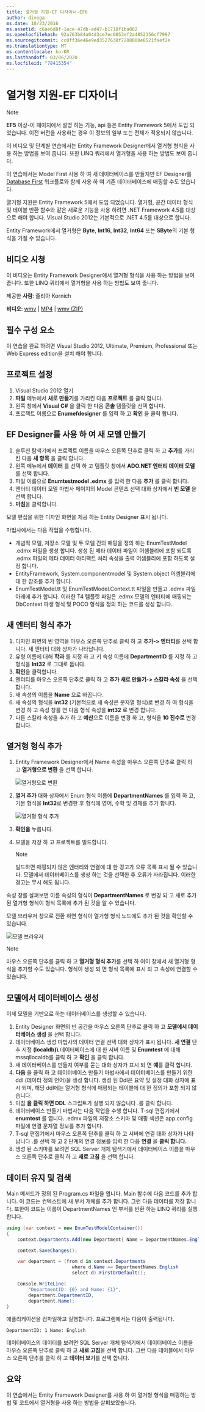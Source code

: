 ```yaml
---
title: 열거형 지원-EF 디자이너-EF6
author: divega
ms.date: 10/23/2016
ms.assetid: c6ae6d8f-1ace-47db-ad47-b1718f1ba082
ms.openlocfilehash: 92a763b84a04d3ce7ec0853ef2a4852356cf7997
ms.sourcegitcommit: cc0ff36e46e9ed3527638f7208000e8521faef2e
ms.translationtype: MT
ms.contentlocale: ko-KR
ms.lasthandoff: 03/06/2020
ms.locfileid: "78415354"
---
```

# <a name="enum-support---ef-designer"></a>열거형 지원-EF 디자이너
> [!NOTE]
> **EF5** 이상-이 페이지에서 설명 하는 기능, api 등은 Entity Framework 5에서 도입 되었습니다. 이전 버전을 사용하는 경우 이 정보의 일부 또는 전체가 적용되지 않습니다.

이 비디오 및 단계별 연습에서는 Entity Framework Designer에서 열거형 형식을 사용 하는 방법을 보여 줍니다. 또한 LINQ 쿼리에서 열거형을 사용 하는 방법도 보여 줍니다.

이 연습에서는 Model First 사용 하 여 새 데이터베이스를 만들지만 EF Designer를 [Database First](~/ef6/modeling/designer/workflows/database-first.md) 워크플로와 함께 사용 하 여 기존 데이터베이스에 매핑할 수도 있습니다.

열거형 지원은 Entity Framework 5에서 도입 되었습니다. 열거형, 공간 데이터 형식 및 테이블 반환 함수와 같은 새로운 기능을 사용 하려면 .NET Framework 4.5를 대상으로 해야 합니다. Visual Studio 2012는 기본적으로 .NET 4.5를 대상으로 합니다.

Entity Framework에서 열거형은 **Byte**, **Int16**, **Int32**, **Int64** 또는 **SByte**의 기본 형식을 가질 수 있습니다.

## <a name="watch-the-video"></a>비디오 시청
이 비디오는 Entity Framework Designer에서 열거형 형식을 사용 하는 방법을 보여 줍니다. 또한 LINQ 쿼리에서 열거형을 사용 하는 방법도 보여 줍니다.

제공한 **사람**: 줄리아 Kornich

**비디오**: [wmv](https://download.microsoft.com/download/0/7/A/07ADECC9-7893-415D-9F20-8B97D46A37EC/HDI-ITPro-MSDN-winvideo-enumwithdesiger.wmv) | [MP4](https://download.microsoft.com/download/0/7/A/07ADECC9-7893-415D-9F20-8B97D46A37EC/HDI-ITPro-MSDN-mp4video-enumwithdesiger.m4v) | [wmv (ZIP)](https://download.microsoft.com/download/0/7/A/07ADECC9-7893-415D-9F20-8B97D46A37EC/HDI-ITPro-MSDN-winvideo-enumwithdesiger.zip)

## <a name="pre-requisites"></a>필수 구성 요소

이 연습을 완료 하려면 Visual Studio 2012, Ultimate, Premium, Professional 또는 Web Express edition을 설치 해야 합니다.

## <a name="set-up-the-project"></a>프로젝트 설정

1.  Visual Studio 2012 열기
2.  **파일** 메뉴에서 **새로 만들기**를 가리킨 다음 **프로젝트** 를 클릭 합니다.
3.  왼쪽 창에서 **Visual C\#** 을 클릭 한 다음 **콘솔** 템플릿을 선택 합니다.
4.  프로젝트 이름으로 **Enumefdesigner** 를 입력 하 고 **확인** 을 클릭 합니다.

## <a name="create-a-new-model-using-the-ef-designer"></a>EF Designer를 사용 하 여 새 모델 만들기

1.  솔루션 탐색기에서 프로젝트 이름을 마우스 오른쪽 단추로 클릭 하 고 **추가**를 가리킨 다음 **새 항목** 을 클릭 합니다.
2.  왼쪽 메뉴에서 **데이터** 를 선택 하 고 템플릿 창에서 **ADO.NET 엔터티 데이터 모델** 를 선택 합니다.
3.  파일 이름으로 **Enumtestmodel .edmx** 를 입력 한 다음 **추가** 를 클릭 합니다.
4.  엔터티 데이터 모델 마법사 페이지의 Model 콘텐츠 선택 대화 상자에서 **빈 모델** 을 선택 합니다.
5.  **마침**을 클릭합니다.

모델 편집을 위한 디자인 화면을 제공 하는 Entity Designer 표시 됩니다.

마법사에서는 다음 작업을 수행합니다.

-   개념적 모델, 저장소 모델 및 두 모델 간의 매핑을 정의 하는 EnumTestModel .edmx 파일을 생성 합니다. 생성 된 메타 데이터 파일이 어셈블리에 포함 되도록 .edmx 파일의 메타 데이터 아티팩트 처리 속성을 출력 어셈블리에 포함 하도록 설정 합니다.
-   EntityFramework, System.componentmodel 및 System.object 어셈블리에 대 한 참조를 추가 합니다.
-   EnumTestModel.tt 및 EnumTestModel.Context.tt 파일을 만들고 .edmx 파일 아래에 추가 합니다. 이러한 T4 템플릿 파일은 .edmx 모델의 엔터티에 매핑되는 DbContext 파생 형식 및 POCO 형식을 정의 하는 코드를 생성 합니다.

## <a name="add-a-new-entity-type"></a>새 엔터티 형식 추가

1.  디자인 화면의 빈 영역을 마우스 오른쪽 단추로 클릭 하 고 **추가-&gt; 엔터티**를 선택 합니다. 새 엔터티 대화 상자가 나타납니다.
2.  유형 이름에 대해 **학과** 를 지정 하 고 키 속성 이름에 **DepartmentID** 를 지정 하 고 형식을 **Int32** 로 그대로 둡니다.
3.  **확인**을 클릭합니다.
4.  엔터티를 마우스 오른쪽 단추로 클릭 하 고 **추가 새로 만들기-&gt; 스칼라 속성** 을 선택 합니다.
5.  새 속성의 이름을 **Name** 으로 바꿉니다.
6.  새 속성의 형식을 **int32** (기본적으로 새 속성은 문자열 형식)로 변경 하 여 형식을 변경 하 고 속성 창를 연 다음 형식 속성을 **int32** 로 변경 합니다.
7.  다른 스칼라 속성을 추가 하 고 **예산**으로 이름을 변경 하 고, 형식을 **10 진수로** 변경 합니다.

## <a name="add-an-enum-type"></a>열거형 형식 추가

1.  Entity Framework Designer에서 Name 속성을 마우스 오른쪽 단추로 클릭 하 고 **열거형으로 변환** 을 선택 합니다.

    ![열거형으로 변환](~/ef6/media/converttoenum.png)

2.  **열거 추가** 대화 상자에서 Enum 형식 이름에 **DepartmentNames** 를 입력 하 고, 기본 형식을 **Int32**로 변경한 후 형식에 영어, 수학 및 경제를 추가 합니다.

    ![열거형 형식 추가](~/ef6/media/addenumtype.png)

3.  **확인을** 누릅니다.
4.  모델을 저장 하 고 프로젝트를 빌드합니다.
    > [!NOTE]
    > 빌드하면 매핑되지 않은 엔터티와 연결에 대 한 경고가 오류 목록 표시 될 수 있습니다. 모델에서 데이터베이스를 생성 하는 것을 선택한 후 오류가 사라집니다. 이러한 경고는 무시 해도 됩니다.

속성 창를 살펴보면 이름 속성의 형식이 **DepartmentNames** 로 변경 되 고 새로 추가 된 열거형 형식이 형식 목록에 추가 된 것을 알 수 있습니다.

모델 브라우저 창으로 전환 하면 형식이 열거형 형식 노드에도 추가 된 것을 확인할 수 있습니다.

![모델 브라우저](~/ef6/media/modelbrowser.png)

>[!NOTE]
> 마우스 오른쪽 단추를 클릭 하 고 **열거형 형식 추가**를 선택 하 여이 창에서 새 열거형 형식을 추가할 수도 있습니다. 형식이 생성 되 면 형식 목록에 표시 되 고 속성에 연결할 수 있습니다.

## <a name="generate-database-from-model"></a>모델에서 데이터베이스 생성

이제 모델을 기반으로 하는 데이터베이스를 생성할 수 있습니다.

1.  Entity Designer 화면의 빈 공간을 마우스 오른쪽 단추로 클릭 하 고 **모델에서 데이터베이스 생성** 을 선택 합니다.
2.  데이터베이스 생성 마법사의 데이터 연결 선택 대화 상자가 표시 됩니다. **새 연결** 단추 지정 **(localdb)\\** 데이터베이스에 대 한 서버 이름 및 **Enumtest** 에 대해 mssqllocaldb를 클릭 하 고 **확인** 을 클릭 합니다.
3.  새 데이터베이스를 만들지 여부를 묻는 대화 상자가 표시 되 면 **예**를 클릭 합니다.
4.  **다음** 을 클릭 하 고 데이터베이스 만들기 마법사에서 데이터베이스를 만들기 위한 ddl (데이터 정의 언어)을 생성 합니다. 생성 된 Ddl은 요약 및 설정 대화 상자에 표시 되며, 해당 ddl에는 열거형 형식에 매핑되는 테이블에 대 한 정의가 포함 되지 않습니다.
5.  마침 **을 클릭 하면 DDL** 스크립트가 실행 되지 않습니다 .를 클릭 합니다.
6.  데이터베이스 만들기 마법사는 다음 작업을 수행 합니다. T-sql 편집기에서 **enumtest** 를 엽니다. .edmx 파일의 저장소 스키마 및 매핑 섹션은 app.config 파일에 연결 문자열 정보를 추가 합니다.
7.  T-sql 편집기에서 마우스 오른쪽 단추를 클릭 하 고 서버에 연결 대화 상자가 나타납니다 .를 선택 하 고 2 단계의 연결 정보를 입력 한 다음 **연결** 을 **클릭 합니다.**
8.  생성 된 스키마를 보려면 SQL Server 개체 탐색기에서 데이터베이스 이름을 마우스 오른쪽 단추로 클릭 하 고 **새로 고침** 을 선택 합니다.

## <a name="persist-and-retrieve-data"></a>데이터 유지 및 검색

Main 메서드가 정의 된 Program.cs 파일을 엽니다. Main 함수에 다음 코드를 추가 합니다. 이 코드는 컨텍스트에 새 부서 개체를 추가 합니다. 그런 다음 데이터를 저장 합니다. 또한이 코드는 이름이 DepartmentNames 인 부서를 반환 하는 LINQ 쿼리를 실행 합니다.

``` csharp
using (var context = new EnumTestModelContainer())
{
    context.Departments.Add(new Department{ Name = DepartmentNames.English });

    context.SaveChanges();

    var department = (from d in context.Departments
                        where d.Name == DepartmentNames.English
                        select d).FirstOrDefault();

    Console.WriteLine(
        "DepartmentID: {0} and Name: {1}",
        department.DepartmentID,  
        department.Name);
}
```

애플리케이션을 컴파일하고 실행합니다. 프로그램에서는 다음이 출력됩니다.

```console
DepartmentID: 1 Name: English
```

데이터베이스의 데이터를 보려면 SQL Server 개체 탐색기에서 데이터베이스 이름을 마우스 오른쪽 단추로 클릭 하 고 **새로 고침**을 선택 합니다. 그런 다음 테이블에서 마우스 오른쪽 단추를 클릭 하 고 **데이터 보기**를 선택 합니다.

## <a name="summary"></a>요약

이 연습에서는 Entity Framework Designer를 사용 하 여 열거형 형식을 매핑하는 방법 및 코드에서 열거형을 사용 하는 방법을 살펴보았습니다. 
